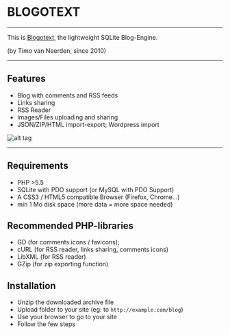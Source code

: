 # BLOGOTEXT 

---

This is [Blogotext](http://lehollandaisvolant.net/blogotext/), the lightweight SQLite Blog-Engine.

(by Timo van Neerden, since 2010)

---

## Features

 * Blog with comments and RSS feeds
 * Links sharing
 * RSS Reader
 * Images/Files uploading and sharing
 * JSON/ZIP/HTML import-export; Wordpress import

![alt tag](http://lehollandaisvolant.net/blogotext/blogotext-screen.png?3)

---

## Requirements
 * PHP >5.5
 * SQLite with PDO support (or MySQL with PDO Support)
 * A CSS3 / HTML5 compatible Browser (Firefox, Chrome…)
 * min 1 Mo disk space (more data = more space needed)

## Recommended PHP-libraries
 * GD (for comments icons / favicons);
 * cURL (for RSS reader, links sharing, comments icons)
 * LibXML (for RSS reader)
 * GZip (for zip exporting function)

## Installation
 * Unzip the downloaded archive file
 * Upload folder to your site (eg: to `http://example.com/blog`)
 * Use your browser to go to your site
 * Follow the few steps

